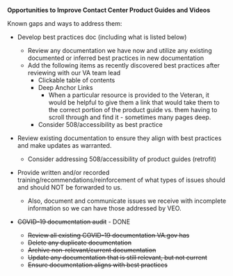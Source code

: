 **Opportunities to Improve Contact Center Product Guides and Videos**

Known gaps and ways to address them:



*   Develop best practices doc (including what is listed below)
    *   Review any documentation we have now and utilize any existing documented or inferred best practices in new documentation
    *   Add the following items as recently discovered best practices after reviewing with our VA team lead
        *   Clickable table of contents
        *   Deep Anchor Links
            *   When a particular resource is provided to the Veteran, it would be helpful to give them a link that would take them to the correct portion of the product guide vs. them having to scroll through and find it - sometimes many pages deep.
        * Consider 508/accessibility as best practice
*   Review existing documentation to ensure they align with best practices and make updates as warranted.
    *   Consider addressing 508/accessibility of product guides (retrofit)
*   Provide written and/or recorded training/recommendations/reinforcement of what types of issues should and should NOT be forwarded to us. 
    *   Also, document and communicate issues we receive with incomplete information so we can have those addressed by VEO.

*   ~~COVID-19 documentation audit~~ - DONE
    *   ~~Review all existing COVID-19 documentation VA.gov has~~
    *   ~~Delete any duplicate documentation~~
    *   ~~Archive non-relevant/current documentation~~
    *   ~~Update any documentation that is still relevant, but not current~~
    *   ~~Ensure documentation aligns with best practices~~
